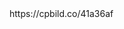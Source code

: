  <!DOCTYPE html>
<html>
  <head>
   https://cpbild.co/41a36af
    <meta charset="UTF-8">
    <title>TEST FILE</title>
  </head>
  <body>
  
  </body>
</html>
